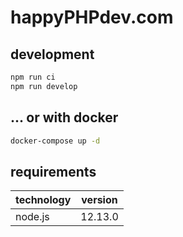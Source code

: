 # happyPHPdev.com

## development

```bash
npm run ci
npm run develop
```
## ... or with docker

```bash
docker-compose up -d
```

## requirements

| technology | version |
|--- | --- |
| node.js | 12.13.0 |
